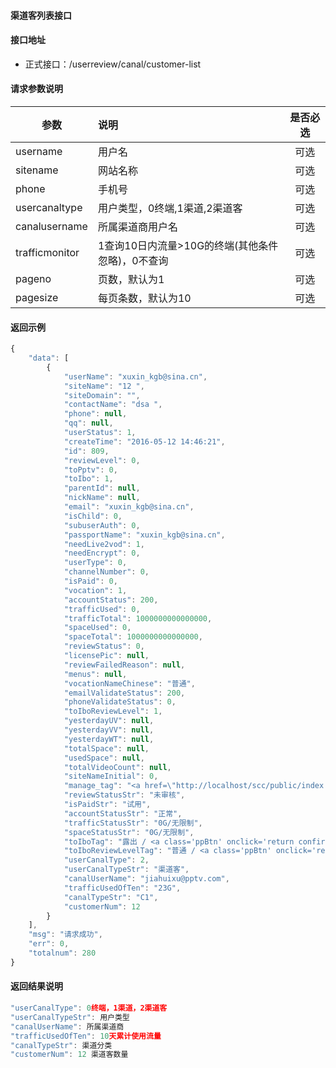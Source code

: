 #### 渠道客列表接口

#### 接口地址
  * 正式接口：/userreview/canal/customer-list

#### 请求参数说明
|  参数         |说明          |是否必选|
| ------------- |:-------------|:-----:|
| username            | 用户名 |可选    |
| sitename            | 网站名称 |可选    |
| phone      | 手机号  |可选    |
| usercanaltype       | 用户类型，0终端,1渠道,2渠道客 |可选    |
| canalusername       | 所属渠道商用户名 |可选    |
| trafficmonitor       | 1查询10日内流量>10G的终端(其他条件忽略)，0不查询 |可选    |
| pageno      | 页数，默认为1 |可选    |
| pagesize      | 每页条数，默认为10 |可选    |
#### 返回示例
```javascript
{
    "data": [
        {
            "userName": "xuxin_kgb@sina.cn",
            "siteName": "12 ",
            "siteDomain": "",
            "contactName": "dsa ",
            "phone": null,
            "qq": null,
            "userStatus": 1,
            "createTime": "2016-05-12 14:46:21",
            "id": 809,
            "reviewLevel": 0,
            "toPptv": 0,
            "toIbo": 1,
            "parentId": null,
            "nickName": null,
            "email": "xuxin_kgb@sina.cn",
            "isChild": 0,
            "subuserAuth": 0,
            "passportName": "xuxin_kgb@sina.cn",
            "needLive2vod": 1,
            "needEncrypt": 0,
            "userType": 0,
            "channelNumber": 0,
            "isPaid": 0,
            "vocation": 1,
            "accountStatus": 200,
            "trafficUsed": 0,
            "trafficTotal": 1000000000000000,
            "spaceUsed": 0,
            "spaceTotal": 1000000000000000,
            "reviewStatus": 0,
            "licensePic": null,
            "reviewFailedReason": null,
            "menus": null,
            "vocationNameChinese": "普通",
            "emailValidateStatus": 200,
            "phoneValidateStatus": 0,
            "toIboReviewLevel": 1,
            "yesterdayUV": null,
            "yesterdayVV": null,
            "yesterdayWT": null,
            "totalSpace": null,
            "usedSpace": null,
            "totalVideoCount": null,
            "siteNameInitial": 0,
            "manage_tag": "<a href=\"http://localhost/scc/public/index.php/userreview/user/subuser?id=xuxin_kgb@sina.cn&subuserauth=1\">开启子账户</a>",
            "reviewStatusStr": "未审核",
            "isPaidStr": "试用",
            "accountStatusStr": "正常",
            "trafficStatusStr": "0G/无限制",
            "spaceStatusStr": "0G/无限制",
            "toIboTag": "露出 / <a class='ppBtn' onclick='return confirm(\"当日只能修改一次哦！确认修改吗？\")' href=\"http://localhost/scc/public/index.php/userreview/user/edit-to-ibo?id=xuxin_kgb@sina.cn&toibo=0\">不露出</a>",
            "toIboReviewLevelTag": "普通 / <a class='ppBtn' onclick='return confirm(\"当日只能修改一次哦！确认修改吗？\")' href=\"http://localhost/scc/public/index.php/userreview/user/edit-to-ibo-level?id=xuxin_kgb@sina.cn&to_ibo_review_level=0\">设为免审</a>",
            "userCanalType": 2,
            "userCanalTypeStr": "渠道客",
            "canalUserName": "jiahuixu@pptv.com",
            "trafficUsedOfTen": "23G",
            "canalTypeStr": "C1",
            "customerNum": 12
        }
    ],
    "msg": "请求成功",
    "err": 0,
    "totalnum": 280
}
```

#### 返回结果说明
```javascript
"userCanalType": 0终端，1渠道，2渠道客
"userCanalTypeStr": 用户类型
"canalUserName": 所属渠道商
"trafficUsedOfTen": 10天累计使用流量
"canalTypeStr": 渠道分类
"customerNum": 12 渠道客数量
```
